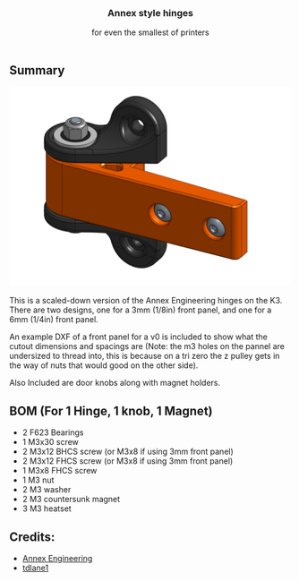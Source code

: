 <br/>
<p align="center">
  <h3 align="center">Annex style hinges </h3>

  <p align="center">
    for even the smallest of printers
    <br/>
    <br/>
  </p>
</p>



## Summary

<p align="left">
<img src="PFA Annex Hinge/Images/hinge iso.png" width="800">
</p>

This is a scaled-down version of the Annex Engineering hinges on the K3.
There are two designs, one for a 3mm (1/8in) front panel, and one for a 6mm (1/4in) front panel. 

An example DXF of a front panel for a v0 is included to show what the cutout dimensions and spacings are (Note: the m3 holes on the pannel are undersized to thread into, this is because on a tri zero the z pulley gets in the way of nuts that would good on the other side).

Also Included are door knobs along with magnet holders.

## BOM (For 1 Hinge, 1 knob, 1 Magnet)

- 2 F623 Bearings
 - 1 M3x30 screw
 - 2 M3x12 BHCS screw (or M3x8 if using 3mm front panel)
 - 2 M3x12 FHCS screw (or M3x8 if using 3mm front panel)
 - 1 M3x8 FHCS screw
 - 1 M3 nut
 - 2 M3 washer
 - 2 M3 countersunk magnet
 - 3 M3 heatset

## Credits:
* [Annex Engineering](https://github.com/Annex-Engineering)
* [tdlane1](https://github.com/tdlane1/Various-Bits-and-Bobs/tree/main/1515%20Annex%20Hinges)
